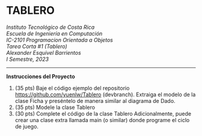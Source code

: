 # TABLERO

*Instituto Tecnológico de Costa Rica  
Escuela de Ingeniería en Computación  
IC-2101 Programacion Orientada a Objetos  
Tarea Corta #1 (Tablero)  
Alexander Esquivel Barrientos   
I Semestre, 2023*

---

**Instrucciones del Proyecto**
1. (35 pts) Baje el código ejemplo del repositorio https://github.com/yuenlw/Tablero (devbranch). Extraiga el modelo de la clase Ficha y preséntelo de manera similar al diagrama de Dado.
2. (35 pts) Modele la clase Tablero
3. (30 pts) Complete el código de la clase Tablero Adicionalmente, puede crear una clase extra llamada main (o similar) donde programe el ciclo de juego.
